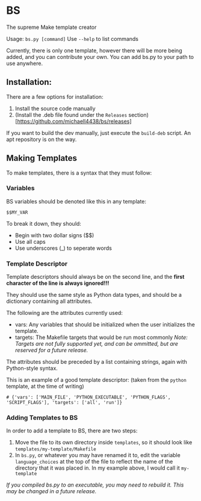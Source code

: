 # BS
The supreme Make template creator

Usage: `bs.py [command]`
Use `--help` to list commands

Currently, there is only one template, however there will be more being added, and you can contribute your own.
You can add bs.py to your path to use anywhere.

## Installation:

There are a few options for installation:
 1. Install the source code manually
 2. (Install the .deb file found under the `Releases` section)[https://github.com/michaell4438/bs/releases]

If you want to build the dev manually, just execute the `build-deb` script.
An apt repository is on the way.

## Making Templates

To make templates, there is a syntax that they must follow:

### Variables

BS variables should be denoted like this in any template:
```
$$MY_VAR
```
To break it down, they should:
 - Begin with two dollar signs ($$)
 - Use all caps
 - Use underscores (_) to seperate words

### Template Descriptor

Template descriptors should always be on the second line, and the **first character of the line is always ignored!!!**

They should use the same style as Python data types, and should be a dictionary containing all attributes. 

The following are the attributes currently used:
 - vars: Any variables that should be initialized when the user initializes the template.
 - targets: The Makefile targets that would be run most commonly
_Note: Targets are not fully supported yet, and can be ommitted, but are reserved for a future release._

The attributes should be preceded by a list containing strings, again with Python-style syntax.

This is an example of a good template descriptor: (taken from the `python` template, at the time of writing)
```
# {'vars': ['MAIN_FILE', 'PYTHON_EXECUTABLE', 'PYTHON_FLAGS', 'SCRIPT_FLAGS'], 'targets': ['all', 'run']}
```

### Adding Templates to BS

In order to add a template to BS, there are two steps:

 1. Move the file to its own directory inside `templates`, so it should look like `templates/my-template/Makefile`
 2. In `bs.py`, or whatever you may have renamed it to, edit the variable `language_choices` at the top of the file to reflect the name of the directory that it was placed in. In my example above, I would call it `my-template`

_If you compiled bs.py to an executable, you may need to rebuild it. This may be changed in a future release._